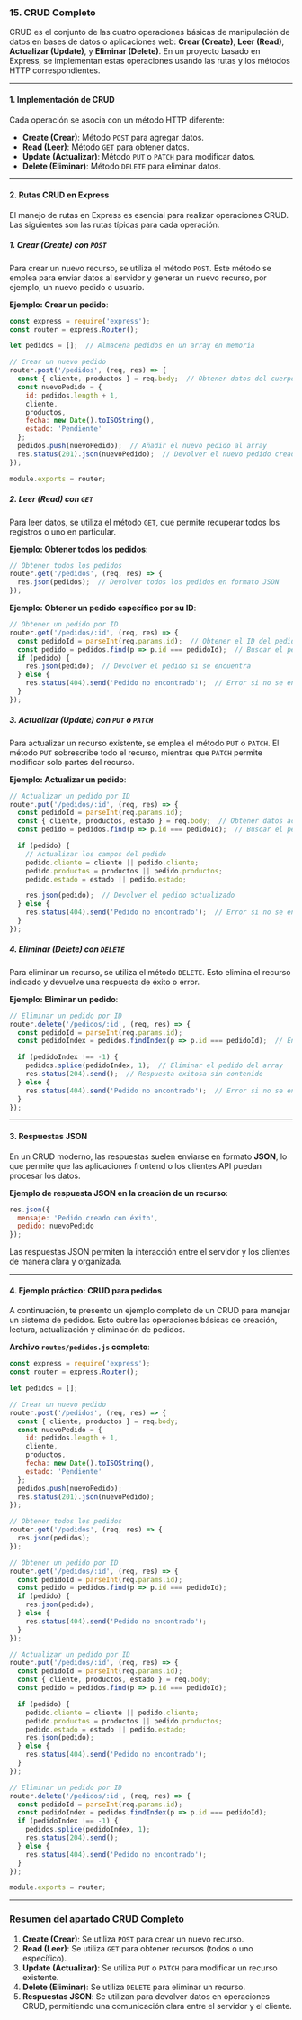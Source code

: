 ### 15. **CRUD Completo**

CRUD es el conjunto de las cuatro operaciones básicas de manipulación de datos en bases de datos o aplicaciones web: **Crear (Create)**, **Leer (Read)**, **Actualizar (Update)**, y **Eliminar (Delete)**. En un proyecto basado en Express, se implementan estas operaciones usando las rutas y los métodos HTTP correspondientes.

---

#### **1. Implementación de CRUD**

Cada operación se asocia con un método HTTP diferente:
- **Create (Crear)**: Método `POST` para agregar datos.
- **Read (Leer)**: Método `GET` para obtener datos.
- **Update (Actualizar)**: Método `PUT` o `PATCH` para modificar datos.
- **Delete (Eliminar)**: Método `DELETE` para eliminar datos.

---

#### **2. Rutas CRUD en Express**

El manejo de rutas en Express es esencial para realizar operaciones CRUD. Las siguientes son las rutas típicas para cada operación.

##### **1. Crear (Create) con `POST`**

Para crear un nuevo recurso, se utiliza el método `POST`. Este método se emplea para enviar datos al servidor y generar un nuevo recurso, por ejemplo, un nuevo pedido o usuario.

**Ejemplo: Crear un pedido**:
```javascript
const express = require('express');
const router = express.Router();

let pedidos = [];  // Almacena pedidos en un array en memoria

// Crear un nuevo pedido
router.post('/pedidos', (req, res) => {
  const { cliente, productos } = req.body;  // Obtener datos del cuerpo de la solicitud
  const nuevoPedido = {
    id: pedidos.length + 1,
    cliente,
    productos,
    fecha: new Date().toISOString(),
    estado: 'Pendiente'
  };
  pedidos.push(nuevoPedido);  // Añadir el nuevo pedido al array
  res.status(201).json(nuevoPedido);  // Devolver el nuevo pedido creado
});

module.exports = router;
```

##### **2. Leer (Read) con `GET`**

Para leer datos, se utiliza el método `GET`, que permite recuperar todos los registros o uno en particular.

**Ejemplo: Obtener todos los pedidos**:
```javascript
// Obtener todos los pedidos
router.get('/pedidos', (req, res) => {
  res.json(pedidos);  // Devolver todos los pedidos en formato JSON
});
```

**Ejemplo: Obtener un pedido específico por su ID**:
```javascript
// Obtener un pedido por ID
router.get('/pedidos/:id', (req, res) => {
  const pedidoId = parseInt(req.params.id);  // Obtener el ID del pedido de los parámetros
  const pedido = pedidos.find(p => p.id === pedidoId);  // Buscar el pedido por ID
  if (pedido) {
    res.json(pedido);  // Devolver el pedido si se encuentra
  } else {
    res.status(404).send('Pedido no encontrado');  // Error si no se encuentra
  }
});
```

##### **3. Actualizar (Update) con `PUT` o `PATCH`**

Para actualizar un recurso existente, se emplea el método `PUT` o `PATCH`. El método `PUT` sobrescribe todo el recurso, mientras que `PATCH` permite modificar solo partes del recurso.

**Ejemplo: Actualizar un pedido**:
```javascript
// Actualizar un pedido por ID
router.put('/pedidos/:id', (req, res) => {
  const pedidoId = parseInt(req.params.id);
  const { cliente, productos, estado } = req.body;  // Obtener datos actualizados del cuerpo de la solicitud
  const pedido = pedidos.find(p => p.id === pedidoId);  // Buscar el pedido por ID

  if (pedido) {
    // Actualizar los campos del pedido
    pedido.cliente = cliente || pedido.cliente;
    pedido.productos = productos || pedido.productos;
    pedido.estado = estado || pedido.estado;

    res.json(pedido);  // Devolver el pedido actualizado
  } else {
    res.status(404).send('Pedido no encontrado');  // Error si no se encuentra el pedido
  }
});
```

##### **4. Eliminar (Delete) con `DELETE`**

Para eliminar un recurso, se utiliza el método `DELETE`. Esto elimina el recurso indicado y devuelve una respuesta de éxito o error.

**Ejemplo: Eliminar un pedido**:
```javascript
// Eliminar un pedido por ID
router.delete('/pedidos/:id', (req, res) => {
  const pedidoId = parseInt(req.params.id);
  const pedidoIndex = pedidos.findIndex(p => p.id === pedidoId);  // Encontrar el índice del pedido

  if (pedidoIndex !== -1) {
    pedidos.splice(pedidoIndex, 1);  // Eliminar el pedido del array
    res.status(204).send();  // Respuesta exitosa sin contenido
  } else {
    res.status(404).send('Pedido no encontrado');  // Error si no se encuentra el pedido
  }
});
```

---

#### **3. Respuestas JSON**

En un CRUD moderno, las respuestas suelen enviarse en formato **JSON**, lo que permite que las aplicaciones frontend o los clientes API puedan procesar los datos.

**Ejemplo de respuesta JSON en la creación de un recurso**:
```javascript
res.json({ 
  mensaje: 'Pedido creado con éxito', 
  pedido: nuevoPedido 
});
```

Las respuestas JSON permiten la interacción entre el servidor y los clientes de manera clara y organizada.

---

#### **4. Ejemplo práctico: CRUD para pedidos**

A continuación, te presento un ejemplo completo de un CRUD para manejar un sistema de pedidos. Esto cubre las operaciones básicas de creación, lectura, actualización y eliminación de pedidos.

**Archivo `routes/pedidos.js` completo**:
```javascript
const express = require('express');
const router = express.Router();

let pedidos = [];

// Crear un nuevo pedido
router.post('/pedidos', (req, res) => {
  const { cliente, productos } = req.body;
  const nuevoPedido = {
    id: pedidos.length + 1,
    cliente,
    productos,
    fecha: new Date().toISOString(),
    estado: 'Pendiente'
  };
  pedidos.push(nuevoPedido);
  res.status(201).json(nuevoPedido);
});

// Obtener todos los pedidos
router.get('/pedidos', (req, res) => {
  res.json(pedidos);
});

// Obtener un pedido por ID
router.get('/pedidos/:id', (req, res) => {
  const pedidoId = parseInt(req.params.id);
  const pedido = pedidos.find(p => p.id === pedidoId);
  if (pedido) {
    res.json(pedido);
  } else {
    res.status(404).send('Pedido no encontrado');
  }
});

// Actualizar un pedido por ID
router.put('/pedidos/:id', (req, res) => {
  const pedidoId = parseInt(req.params.id);
  const { cliente, productos, estado } = req.body;
  const pedido = pedidos.find(p => p.id === pedidoId);

  if (pedido) {
    pedido.cliente = cliente || pedido.cliente;
    pedido.productos = productos || pedido.productos;
    pedido.estado = estado || pedido.estado;
    res.json(pedido);
  } else {
    res.status(404).send('Pedido no encontrado');
  }
});

// Eliminar un pedido por ID
router.delete('/pedidos/:id', (req, res) => {
  const pedidoId = parseInt(req.params.id);
  const pedidoIndex = pedidos.findIndex(p => p.id === pedidoId);
  if (pedidoIndex !== -1) {
    pedidos.splice(pedidoIndex, 1);
    res.status(204).send();
  } else {
    res.status(404).send('Pedido no encontrado');
  }
});

module.exports = router;
```

---

### **Resumen del apartado CRUD Completo**

1. **Create (Crear)**: Se utiliza `POST` para crear un nuevo recurso.
2. **Read (Leer)**: Se utiliza `GET` para obtener recursos (todos o uno específico).
3. **Update (Actualizar)**: Se utiliza `PUT` o `PATCH` para modificar un recurso existente.
4. **Delete (Eliminar)**: Se utiliza `DELETE` para eliminar un recurso.
5. **Respuestas JSON**: Se utilizan para devolver datos en operaciones CRUD, permitiendo una comunicación clara entre el servidor y el cliente.

